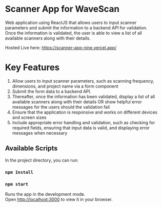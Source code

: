 # Scanner App for WaveScan
Web application using ReactJS that allows users to input scanner parameters and submit the information to a backend API for validation. Once the information is validated, the user is able to view a list of all available scanners along with their details.

Hosted Live here: https://scanner-app-nine.vercel.app/

# Key Features
1. Allow users to input scanner parameters, such as scanning frequency, dimensions, and project
name via a form component
2. Submit the form data to a backend API.
3. Thereafter, once the information has been validated, display a list of all available scanners
along with their details OR show helpful error messages for the users should the validation
fail
4. Ensure that the application is responsive and works on different devices and screen sizes
5. Include appropriate error handling and validation, such as checking for required fields,
ensuring that input data is valid, and displaying error messages when necessary

## Available Scripts
In the project directory, you can run:

### `npm Install`
### `npm start`

Runs the app in the development mode.\
Open [http://localhost:3000](http://localhost:3000) to view it in your browser.



